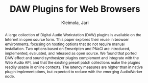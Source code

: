 --- 
title: "DAW Plugins for Web Browsers" 
abstract: "A large collection of Digital Audio Workstation (DAW) plugins is available on the Internet in open source form. This paper explores their reuse in browser environments, focusing on hosting options that do not require manual installation. Two options based on Emscripten and PNaCl are introduced, implemented, evaluated, and released as open source. We found that ported DAW effect and sound synthesizer plugins complement and integrate with the Web Audio API, and that the existing preset patch collections make the plugins readily usable in online contexts. The latency measures are higher than in native plugin implementations, but expected to reduce with the emerging AudioWorker node." 
address: "Paris" 
author: "Kleimola, Jari"
webAuthor: "Jari Kleimola" 
booktitle: "Proceedings of the International Web Audio Conference" 
editor: "Goldszmidt, Samuel and Schnell, Norbert and Saiz, Victor and Matuszewski, Benjamin" 
month: "Proceedings of the International Web Audio Conference"
pages: "undefined" 
publisher: "IRCAM" 
series: "WAC '15"
type: "Paper"  
year: "2015" 
id: "2015_23" 
tags: year2015
media: https://medias.ircam.fr/xe6608e 
pdflink: /_data/papers/pdf/2015/2015_23.pdf
ISSN: 2663-5844
---
